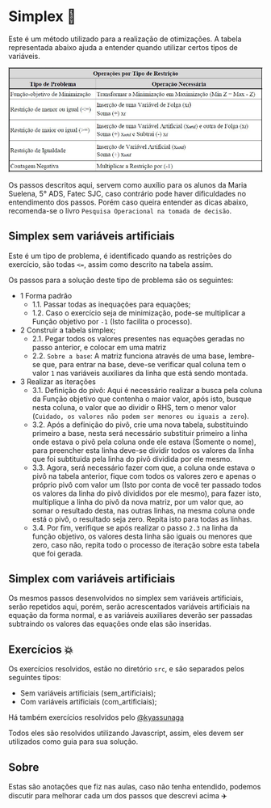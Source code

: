 # Simplex :rocket:

Este é um método utilizado para a realização de otimizações. A tabela representada abaixo ajuda a entender quando utilizar certos tipos de variáveis.

![Tabela_tipos](./tabela.png)

Os passos descritos aqui, servem como auxílio para os alunos da Maria Suelena, 5° ADS, Fatec SJC, caso contrário pode haver dificuldades no entendimento dos passos. Porém caso queira entender as dicas abaixo, recomenda-se o livro `Pesquisa Operacional na tomada de decisão`.

## Simplex sem variáveis artificiais

Este é um tipo de problema, é identificado quando as restrições do exercício, são todas `<=`, assim como descrito na tabela assim.

Os passos para a solução deste tipo de problema são os seguintes:

- 1 Forma padrão
  - 1.1. Passar todas as inequações para equações;
  - 1.2. Caso o exercício seja de minimização, pode-se multiplicar a Função objetivo por `-1` (Isto facilita o processo).
- 2 Construir a tabela simplex;
  - 2.1. Pegar todos os valores presentes nas equações geradas no passo anterior, e colocar em uma matriz
  - 2.2. `Sobre a base`: A matriz funciona através de uma base, lembre-se que, para entrar na base, deve-se verificar qual coluna tem o valor `1` nas variáveis auxiliares da linha que está sendo montada.
- 3  Realizar as iterações
  - 3.1. Definição do pivô: Aqui é necessário realizar a busca pela coluna da Função objetivo que contenha o maior valor, após isto, busque nesta coluna, o valor que ao dividir o RHS, tem o menor valor (`Cuidado, os valores não podem ser menores ou iguais a zero`).
  - 3.2. Após a definição do pivô, crie uma nova tabela, substituindo primeiro a base, nesta será necessário substituir primeiro a linha onde estava o pivô pela coluna onde ele estava (Somente o nome), para preencher esta linha deve-se dividir todos os valores da linha que foi subtituida pela linha do pivô dividida por ele mesmo.
  - 3.3. Agora, será necessário fazer com que, a coluna onde estava o pivô na tabela anterior, fique com todos os valores zero e apenas o próprio pivô com valor um (Isto por conta de você ter passado todos os valores da linha do pivô divididos por ele mesmo), para fazer isto, multiplique a linha do pivô da nova matriz, por um valor que, ao somar o resultado desta, nas outras linhas, na mesma coluna onde está o pivô, o resultado seja zero. Repita isto para todas as linhas.
  - 3.4. Por fim, verifique se após realizar o passo `2.3` na linha da função objetivo, os valores desta linha são iguais ou menores que zero, caso não, repita todo o processo de iteração sobre esta tabela que foi gerada.

## Simplex com variáveis artificiais

Os mesmos passos desenvolvidos no simplex sem variáveis artificiais, serão repetidos aqui, porém, serão acrescentados variáveis artificiais na equação da forma normal, e as variáveis auxiliares deverão ser passadas subtraindo os valores das equações onde elas são inseridas.

## Exercícios :boom:

Os exercícios resolvidos, estão no diretório `src`, e são separados pelos seguintes tipos:
- Sem variáveis artificiais (sem_artificiais);
- Com variáveis artificiais (com_artificiais);

Há também exercícios resolvidos pelo [@kyassunaga](https://github.com/kyassunaga)

Todos eles são resolvidos utilizando Javascript, assim, eles devem ser utilizados como guia para sua solução.

## Sobre

Estas são anotações que fiz nas aulas, caso não tenha entendido, podemos discutir para melhorar cada um dos passos que descrevi acima :airplane:
